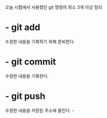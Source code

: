 오늘 시험에서 사용했던 git 명령어 최소 3개 이상 정리
<h1>- git add</h1>
수정한 내용을 기록하기 위해 준비한다.
<h1>- git commit</h1>
수정한 내용을 기록한다.
<h1>- git push</h1>
수정한 내용을 저장된 주소에 올린다.
- 
